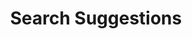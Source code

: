 ---
layout: event
title: Search Suggestions
event: Enterprise Search London
location: London, England
eventurl: http://meetup.com/es-london/
slidesurl: http://www.slideshare.net/tylertate/search-suggestions
---